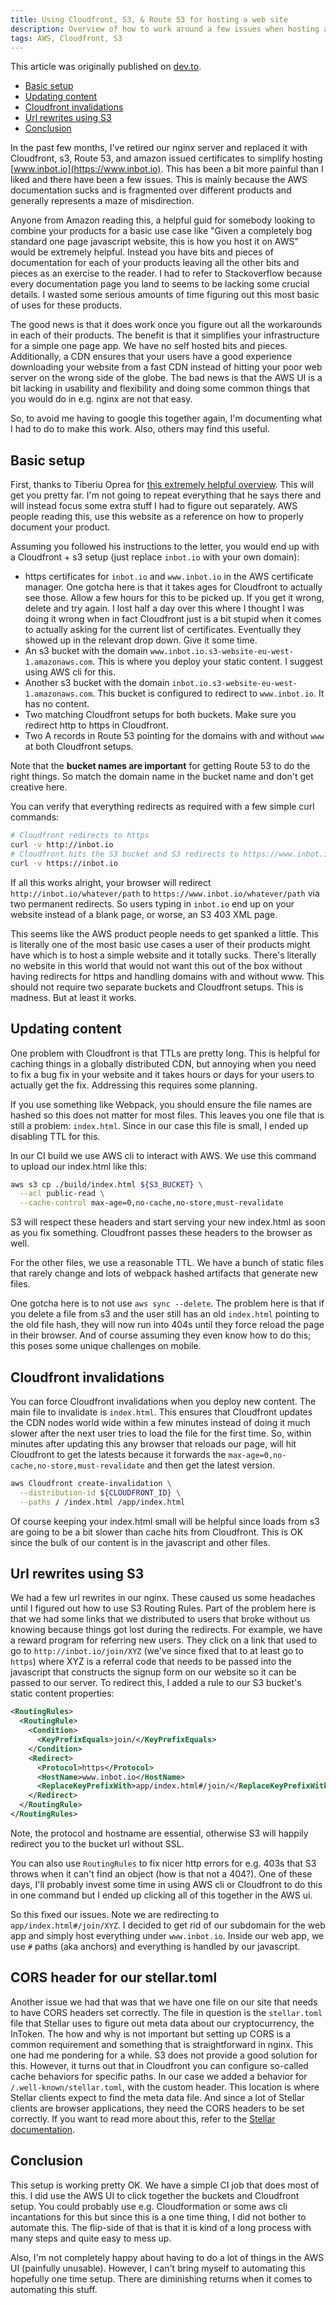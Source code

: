 ```yaml
---
title: Using Cloudfront, S3, & Route 53 for hosting a web site
description: Overview of how to work around a few issues when hosting a one page app using Cloudfront, S3 and Route 53
tags: AWS, Cloudfront, S3
--- 
```


This article was originally published on [dev.to](https://dev.to/jillesvangurp/using-cloudfront-s3-and-route-53-for-hosting-395o).

- [Basic setup](#basic-setup)  
- [Updating content](#updating-content)  
- [Cloudfront invalidations](#Cloudfront-invalidations)  
- [Url rewrites using S3](#url-rewrites-using-s3)  
- [Conclusion](#conclusion)

In the past few months, I've retired our nginx server and replaced it with Cloudfront, s3, Route 53, and amazon issued certificates to simplify hosting [www.inbot.io](https://www.inbot.io). This has been a bit more painful than I liked and there have been a few issues. This is mainly because the AWS documentation sucks and is fragmented over different products and generally represents a maze of misdirection.

Anyone from Amazon reading this, a helpful guid for somebody looking to combine your products for a basic use case like "Given a completely bog standard one page javascript website, this is how you host it on AWS" would be extremely  helpful. Instead you have bits and pieces of documentation for each of your products leaving all the other bits and pieces as an exercise to the reader. I had to refer to Stackoverflow because every documentation page you land to seems to be lacking some crucial details. I wasted some serious amounts of time figuring out this most basic of uses for these products.

The good news is that it does work once you figure out all the workarounds in each of their products. The benefit is that it simplifies your infrastructure for a simple one page app. We have no self hosted bits and pieces. Additionally, a CDN ensures that your users have a good experience downloading your website from a fast CDN instead of hitting your poor web server on the wrong side of the globe. The bad news is that the AWS UI is a bit lacking in usability and flexibility and doing some common things that you would do in e.g. nginx are not that easy.

So, to avoid me having to google this together again, I'm documenting what I had to do to make this work. Also, others may find this useful.

## Basic setup

First, thanks to Tiberiu Oprea for [this extremely helpful overview](https://medium.com/faun/how-to-host-your-static-website-with-s3-Cloudfront-and-set-up-an-ssl-certificate-9ee48cd701f9). This will get you pretty far. I'm not going to repeat everything that he says there and will instead focus some extra stuff I had to figure out separately. AWS people reading this, use this website as a reference on how to properly document your product.

Assuming you followed his instructions to the letter, you would end up with a Cloudfront + s3 setup (just replace `inbot.io` with your own domain):

- https certificates for `inbot.io` and `www.inbot.io` in the AWS certificate manager. One gotcha here is that it takes ages for Cloudfront to actually see those. Allow a few hours for this to be picked up. If you get it wrong, delete and try again. I lost half a day over this where I thought I was doing it wrong when in fact Cloudfront just is a bit stupid when it comes to actually asking for the current list of certificates. Eventually they showed up in the relevant drop down. Give it some time.
- An s3 bucket with the domain `www.inbot.io.s3-website-eu-west-1.amazonaws.com`. This is where you deploy your static content. I suggest using AWS cli for this.
- Another s3 bucket with the domain `inbot.io.s3-website-eu-west-1.amazonaws.com`. This bucket is configured to redirect to `www.inbot.io`. It has no content.
- Two matching Cloudfront setups for both buckets. Make sure you redirect http to https in Cloudfront.
- Two A records in Route 53 pointing for the domains with and without `www` at both Cloudfront setups.

Note that the **bucket names are important** for getting Route 53 to do the right things. So match the domain name in the bucket name and don't get creative here.

You can verify that everything redirects as required with a few simple curl commands:

```bash
# Cloudfront redirects to https
curl -v http://inbot.io 
# Cloudfront hits the S3 bucket and S3 redirects to https://www.inbot.io
curl -v https://inbot.io
```

If all this works alright, your browser will redirect `http://inbot.io/whatever/path` to `https://www.inbot.io/whatever/path` via two permanent redirects. So users typing in `inbot.io` end up on your website instead of a blank page, or worse, an S3 403 XML page. 

This seems like the AWS product people needs to get spanked a little. This is literally one of the most basic use cases a user of their products might have which is to host a simple website and it totally sucks. There's literally no website in this world that would not want this out of the box without having redirects for https and handling domains with and without www. This should not require two separate buckets and Cloudfront setups. This is madness. But at least it works.

## Updating content

One problem with Cloudfront is that TTLs are pretty long. This is helpful for caching things in a globally distributed CDN, but annoying when you need to fix a bug fix in your website and it takes hours or days for your users to actually get the fix. Addressing this requires some planning.

If you use something like Webpack, you should ensure the file names are hashed so this does not matter for most files. This leaves you one file that is still a problem: `index.html`. Since in our case this file is small, I ended up disabling TTL for this.

In our CI build we use AWS cli to interact with AWS. We use this command to upload our index.html like this:

```bash
aws s3 cp ./build/index.html ${S3_BUCKET} \
  --acl public-read \
  --cache-control max-age=0,no-cache,no-store,must-revalidate
```

S3 will respect these headers and start serving your new index.html as soon as you fix something. Cloudfront passes these headers to the browser as well.

For the other files, we use a reasonable TTL. We have a bunch of static files that rarely change and lots of webpack hashed artifacts that generate new files.

One gotcha here is to not use `aws sync --delete`. The problem here is that if you delete a file from s3 and the user still has an old `index.html` pointing to the old file hash, they will now run into 404s until they force reload the page in their browser. And of course assuming they even know how to do this; this poses some unique challenges on mobile.

## Cloudfront invalidations

You can force Cloudfront invalidations when you deploy new content. The main file to invalidate is `index.html`. This ensures that Cloudfront updates the CDN nodes world wide within a few minutes instead of doing it much slower after the next user tries to load the file for the first time. So, within minutes after updating this any browser that reloads our page, will hit Cloudfront to get the latests because it forwards the `max-age=0,no-cache,no-store,must-revalidate` and then get the latest version.

```bash
aws Cloudfront create-invalidation \
  --distribution-id ${CLOUDFRONT_ID} \
  --paths / /index.html /app/index.html
```

Of course keeping your index.html small will be helpful since loads from s3 are going to be a bit slower than cache hits from Cloudfront. This is OK since the bulk of our content is in the javascript and other files.

## Url rewrites using S3

We had a few url rewrites in our nginx. These caused us some headaches until I figured out how to use S3 Routing Rules. Part of the problem here is that we had some links that we distributed to users that broke without us knowing because things got lost during the redirects. For example, we have a reward program for referring new users. They click on a link that used to go to `http://inbot.io/join/XYZ` (we've since fixed that to at least go to `https`) where XYZ is a referral code that needs to be passed into the javascript that constructs the signup form on our website so it can be passed to our server. To redirect this, I added a rule to our S3 bucket's static content properties:

```xml
<RoutingRules>
  <RoutingRule>
    <Condition>
      <KeyPrefixEquals>join/</KeyPrefixEquals>
    </Condition>
    <Redirect>
      <Protocol>https</Protocol>
      <HostName>www.inbot.io</HostName>
      <ReplaceKeyPrefixWith>app/index.html#/join/</ReplaceKeyPrefixWith>
    </Redirect>
  </RoutingRule>
</RoutingRules>
```

Note, the protocol and hostname are essential, otherwise S3 will happily redirect you to the bucket url without SSL.

You can also use `RoutingRules` to fix nicer http errors for e.g. 403s that S3 throws when it can't find an object (how is that not a 404?). One of these days, I'll probably invest some time in using AWS cli or Cloudfront to do this in one command but I ended up clicking all of this together in the AWS ui.

So this fixed our issues. Note we are redirecting to `app/index.html#/join/XYZ`. I decided to get rid of our subdomain for the web app and simply host everything under `www.inbot.io`. Inside our web app, we use `#` paths (aka anchors) and everything is handled by our javascript.

## CORS header for our stellar.toml

Another issue we had that was that we have one file on our site that needs to have CORS headers set correctly. The file in question is the `stellar.toml` file that Stellar uses to figure out meta data about our cryptocurrency, the InToken. The how and why is not important but setting up CORS is a common requirement and something that is straightforward in nginx. This one had me pondering for a while. S3 does not provide a good solution for this. However, it turns out that in Cloudfront you can configure so-called cache behaviors for specific paths. In our case we added a behavior for `/.well-known/stellar.toml`, with the custom header. This location is where Stellar clients expect to find the meta data file. And since a lot of Stellar clients are browser applications, they need the CORS headers to be set correctly. If you want to read more about this, refer to the [Stellar documentation](https://www.stellar.org/developers/guides/concepts/stellar-toml.html).

## Conclusion

This setup is working pretty OK. We have a simple CI job that does most of this. I did use the AWS UI to click together the buckets and Cloudfront setup. You could probably use e.g. Cloudformation or some aws cli incantations for this but since this is a one time thing, I did not bother to automate this. The flip-side of that is that it is kind of a long process with many steps and quite easy to mess up.

Also, I'm not completely happy about having to do a lot of things in the AWS UI (painfully unusable). However, I can't bring myself to automating this hopefully one time setup. There are diminishing returns when it comes to automating this stuff.







